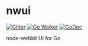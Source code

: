 # nwui

[![Gitter](https://badges.gitter.im/Join%20Chat.svg)](https://gitter.im/go-nwui/nwui?utm_source=badge&utm_medium=badge&utm_campaign=pr-badge&utm_content=badge)
[![Go Walker](https://img.shields.io/badge/Go%20Walker-API%20Documentation-green.svg?style=flat)](https://gowalker.org/github.com/go-nwui/nwui)
[![GoDoc](https://img.shields.io/badge/GoDoc-API%20Documentation-blue.svg?style=flat)](http://godoc.org/github.com/go-nwui/nwui)

node-webkit UI for Go
